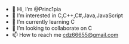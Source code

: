 - 👋 Hi, I’m @Princ1pia
- 👀 I’m interested in C,C++,C#,Java,JavaScript
- 🌱 I’m currently learning C
- 💞️ I’m looking to collaborate on C
- 📫 How to reach me cdz66655@gmail.com

<!---
Princ1pia/Princ1pia is a ✨ special ✨ repository because its `README.md` (this file) appears on your GitHub profile.
You can click the Preview link to take a look at your changes.
--->

